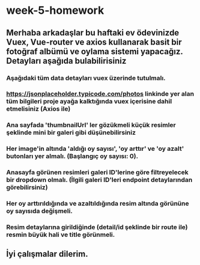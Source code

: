 # week-5-homework

## Merhaba arkadaşlar bu haftaki ev ödevinizde Vuex, Vue-router ve axios kullanarak basit bir fotoğraf albümü ve oylama sistemi yapacağız. Detayları aşağıda bulabilirisiniz

### Aşağıdaki tüm data detayları vuex üzerinde tutulmalı.
### https://jsonplaceholder.typicode.com/photos linkinde yer alan tüm bilgileri proje ayağa kalktığında vuex içerisine dahil etmelisiniz (Axios ile)
### Ana sayfada 'thumbnailUrl' ler gözükmeli küçük resimler şeklinde mini bir galeri gibi düşünebilirsiniz
###  Her image'in altında 'aldığı oy sayısı', 'oy arttır' ve 'oy azalt' butonları yer almalı. (Başlangıç oy sayısı: 0).
### Anasayfa görünen resimleri galeri ID'lerine göre filtreyelecek bir dropdown olmalı. (İlgili galeri ID'leri endpoint detaylarından görebilirsiniz)
### Her oy arttırıldığında ve azaltıldığında resim altında görününe oy sayısıda değişmeli.
### Resim detaylarına girildiğinde (detail/id şeklinde bir route ile) resmin büyük hali ve title görünmeli.


## İyi çalışmalar dilerim.

